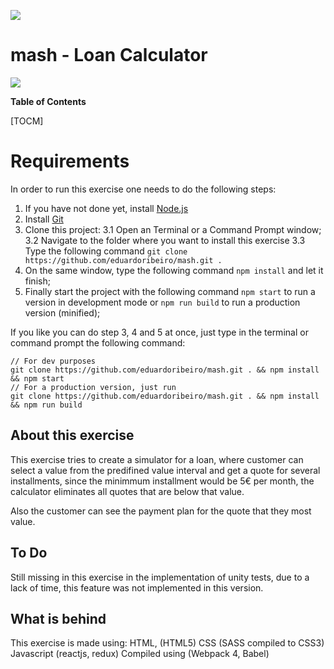 

![](https://www.mash.com/-/media/images/mash/footer-logo.ashx?h=26&la=fi-FI&w=96&hash=9E88816D88508CB49081C001CF44E8F81494BA29)
# mash - Loan Calculator

![](https://img.shields.io/badge/node-%3E%3D%208.0.0-brightgreen.svg)


**Table of Contents**

[TOCM]


Requirements
=============
In order to run this exercise one needs to do the following steps:

1. If you have not done yet, install [Node.js](https://nodejs.org/dist/v10.14.2/node-v10.14.2-x64.msi)
2. Install [Git](https://git-scm.com/book/en/v2/Getting-Started-Installing-Git)
3. Clone this project:
	3.1 Open an Terminal or a Command Prompt window;
	3.2 Navigate to the folder where you want to install this exercise
	3.3 Type the following command 
	`git clone https://github.com/eduardoribeiro/mash.git .`
4. On the same window, type the following command `npm install` and let it finish;
5. Finally start the project with the following command `npm start` to run a version in development mode or `npm run build` to run a production version (minified);

If you like you can do step 3, 4 and 5 at once, just type in the terminal or command prompt the following command:

    // For dev purposes
	git clone https://github.com/eduardoribeiro/mash.git . && npm install && npm start
	// For a production version, just run
	git clone https://github.com/eduardoribeiro/mash.git . && npm install && npm run build

About this exercise
-------------
This exercise tries to create a simulator for a loan, where customer can select a value from the predifined value interval and get a quote for several installments, since the minimmum installment would be 5€ per month, the calculator eliminates all quotes that are below that value.

Also the customer can see the payment plan for the quote that they most value.

To Do
-------------

Still missing in this exercise in the implementation of unity tests, due to a lack of time, this feature was not implemented in this version.

What is behind
-------------

This exercise is made using:
	HTML, (HTML5)
	CSS (SASS compiled to CSS3)
	Javascript (reactjs, redux)
	Compiled using (Webpack 4, Babel)
